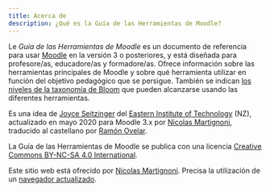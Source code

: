 ```yaml
---
title: Acerca de
description: ¿Qué es la Guía de las Herramientas de Moodle?
---
```


Le _Guía de las Herramientas de Moodle_ es un documento de referencia para usar [Moodle][moodle] en la versión 3 o posteriores, y está diseñada para profesore/as, educadore/as y formadore/as. Ofrece información sobre las herramientas principales de Moodle y sobre qué herramienta utilizar en función del objetivo pedagógico que se persigue. También se indican [los niveles de la taxonomía de Bloom][bloom] que  pueden alcanzarse usando las diferentes herramientas.

Es una idea de [Joyce Seitzinger](https://twitter.com/catspyjamasnz) del [Eastern Institute of Technology](https://www.eit.ac.nz/) (NZ), actualizado en mayo 2020 para Moodle 3.x por [Nicolas Martignoni][nm], traducido al castellano por [Ramón Ovelar](https://moodle.org/user/profile.php?id=13611).

La Guía de las Herramientas de Moodle se publica con una licencia [Creative Commons BY-NC-SA 4.0 International][cc].

Este sitio web está ofrecido por [Nicolas Martignoni][nm]. Precisa la utilización de un [navegador actualizado][browser].

 [moodle]: https://moodle.org/
 [bloom]: https://es.wikipedia.org/wiki/Taxonom%C3%ADa_de_objetivos_de_la_educaci%C3%B3n
 [cc]: https://creativecommons.org/licenses/by-nc-sa/4.0/
 [browser]: https://browsehappy.com/
 [nm]: https://blog.martignoni.net/a-propos/
